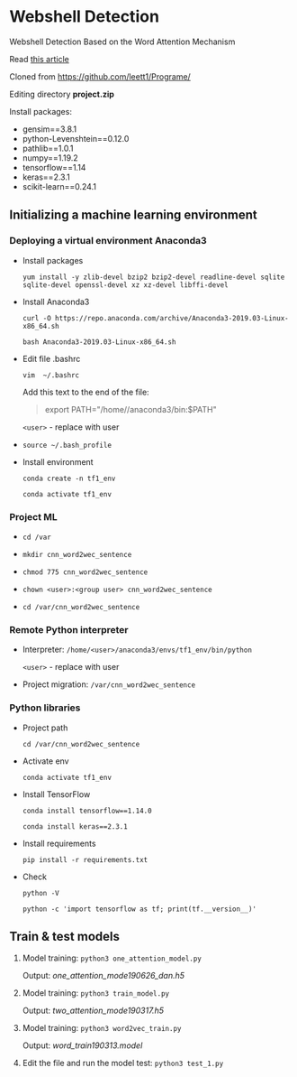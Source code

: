 # Webshell Detection
Webshell Detection Based on the Word Attention Mechanism

Read [this article](https://github.com/the-lans/WebshellDetection/blob/main/Webshell%20Detection%20Based%20on%20the%20Word%20Attention%20Mechanism.pdf)

Cloned from https://github.com/leett1/Programe/

Editing directory  **project.zip**

Install packages:

- gensim==3.8.1
- python-Levenshtein==0.12.0
- pathlib==1.0.1
- numpy==1.19.2
- tensorflow==1.14
- keras==2.3.1
- scikit-learn==0.24.1



## **Initializing a machine learning environment**

### **Deploying a virtual environment Anaconda3**

- Install packages

  `yum install -y zlib-devel bzip2 bzip2-devel readline-devel sqlite sqlite-devel openssl-devel xz xz-devel libffi-devel`

- Install Anaconda3

  `curl -O https://repo.anaconda.com/archive/Anaconda3-2019.03-Linux-x86_64.sh`

  `bash Anaconda3-2019.03-Linux-x86_64.sh`

- Edit file .bashrc

  `vim  ~/.bashrc`

  Add this text to the end of the file:

  > export PATH="/home/<user>/anaconda3/bin:$PATH"

  `<user>` - replace with user

- `source ~/.bash_profile`

- Install environment

  `conda create -n tf1_env`

  `conda activate tf1_env`

 

### Project ML 

- `cd /var`

- `mkdir cnn_word2wec_sentence`

- `chmod 775 cnn_word2wec_sentence`

- `chown <user>:<group user> cnn_word2wec_sentence`

- `cd /var/cnn_word2wec_sentence`

  

### **Remote Python interpreter**

- Interpreter: `/home/<user>/anaconda3/envs/tf1_env/bin/python`

  `<user>` - replace with user

- Project migration: `/var/cnn_word2wec_sentence`

  

### **Python libraries**

- Project path

  `cd /var/cnn_word2wec_sentence`

- Activate env

  `conda activate tf1_env`

- Install TensorFlow

  `conda install tensorflow==1.14.0`

  `conda install keras==2.3.1`

- Install requirements

  `pip install -r requirements.txt`

- Check

  `python -V`

  `python -c 'import tensorflow as tf; print(tf.__version__)'`

  

## Train & test models

1. Model training: `python3 one_attention_model.py`

   Output: *one_attention_mode190626_dan.h5*

2. Model training: `python3 train_model.py`

   Output: *two_attention_mode190317.h5*

3. Model training: `python3 word2vec_train.py`

   Output: *word_train190313.model*

4. Edit the file and run the model test: `python3 test_1.py`

